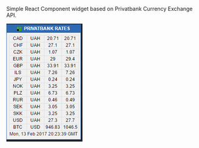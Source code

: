 Simple React Component widget based on Privatbank Currency Exchange API. 

![](https://github.com/fornitio/react-widget-currency-exchange-privatbank/blob/master/example.png)
